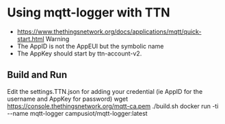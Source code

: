 # Using mqtt-logger with TTN

* https://www.thethingsnetwork.org/docs/applications/mqtt/quick-start.html
Warning
* The AppID is not the AppEUI but the symbolic name
* The AppKey should start by ttn-account-v2.

## Build and Run

  Edit the settings.TTN.json for adding your credential (ie AppID for the username and AppKey for password)
  wget https://console.thethingsnetwork.org/mqtt-ca.pem
  ./build.sh
  docker run -ti --name mqtt-logger campusiot/mqtt-logger:latest
